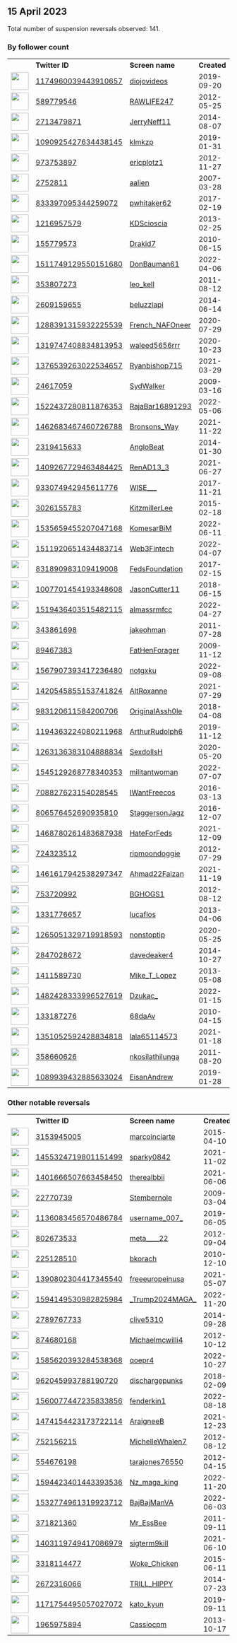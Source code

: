 
## 15 April 2023
Total number of suspension reversals observed: 141.

### By follower count
<table><tr><th></th><th align="left">Twitter ID</th><th align="left">Screen name</th>
<th align="left">Created</th><th align="left">Status</th><th align="left">Suspended</th><th align="left">Followers</th>
<tr><td><a href="https://pbs.twimg.com/profile_images/1642621696430448643/ex1qxz2W_normal.jpg"><img src="https://pbs.twimg.com/profile_images/1642621696430448643/ex1qxz2W_normal.jpg" width="40px" height="40px" align="center"/></a></td><td><a href="https://twitter.com/intent/user?user_id=1174960039443910657">1174960039443910657</a></td><td><a href="https://twitter.com/diojovideos">diojovideos</a></td><td>2019-09-20</td><td align="center"></td><td>2022-10-14</td><td>118736</td></tr>
<tr><td><a href="https://pbs.twimg.com/profile_images/1650888499200147462/TKmg6i6B_normal.jpg"><img src="https://pbs.twimg.com/profile_images/1650888499200147462/TKmg6i6B_normal.jpg" width="40px" height="40px" align="center"/></a></td><td><a href="https://twitter.com/intent/user?user_id=589779546">589779546</a></td><td><a href="https://twitter.com/RAWLIFE247">RAWLIFE247</a></td><td>2012-05-25</td><td align="center"></td><td>2022-10-01</td><td>39950</td></tr>
<tr><td><a href="https://pbs.twimg.com/profile_images/1647304956884697089/Lte4BniO_normal.jpg"><img src="https://pbs.twimg.com/profile_images/1647304956884697089/Lte4BniO_normal.jpg" width="40px" height="40px" align="center"/></a></td><td><a href="https://twitter.com/intent/user?user_id=2713479871">2713479871</a></td><td><a href="https://twitter.com/JerryNeff11">JerryNeff11</a></td><td>2014-08-07</td><td align="center"></td><td>2022-09-03</td><td>19036</td></tr>
<tr><td><a href="https://pbs.twimg.com/profile_images/1590193818061750273/cO4Fhghb_normal.jpg"><img src="https://pbs.twimg.com/profile_images/1590193818061750273/cO4Fhghb_normal.jpg" width="40px" height="40px" align="center"/></a></td><td><a href="https://twitter.com/intent/user?user_id=1090925427634438145">1090925427634438145</a></td><td><a href="https://twitter.com/klmkzp">klmkzp</a></td><td>2019-01-31</td><td align="center"></td><td>2023-04-13</td><td>18505</td></tr>
<tr><td><a href="https://pbs.twimg.com/profile_images/1537533520326889472/Oxh5UcrF_normal.jpg"><img src="https://pbs.twimg.com/profile_images/1537533520326889472/Oxh5UcrF_normal.jpg" width="40px" height="40px" align="center"/></a></td><td><a href="https://twitter.com/intent/user?user_id=973753897">973753897</a></td><td><a href="https://twitter.com/ericplotz1">ericplotz1</a></td><td>2012-11-27</td><td align="center"></td><td>2023-04-08</td><td>18091</td></tr>
<tr><td><a href="https://pbs.twimg.com/profile_images/1380830839819341825/ZeKoSPos_normal.jpg"><img src="https://pbs.twimg.com/profile_images/1380830839819341825/ZeKoSPos_normal.jpg" width="40px" height="40px" align="center"/></a></td><td><a href="https://twitter.com/intent/user?user_id=2752811">2752811</a></td><td><a href="https://twitter.com/aalien">aalien</a></td><td>2007-03-28</td><td align="center"></td><td></td><td>12238</td></tr>
<tr><td><a href="https://pbs.twimg.com/profile_images/947976269110693888/FmHiks8w_normal.jpg"><img src="https://pbs.twimg.com/profile_images/947976269110693888/FmHiks8w_normal.jpg" width="40px" height="40px" align="center"/></a></td><td><a href="https://twitter.com/intent/user?user_id=833397095344259072">833397095344259072</a></td><td><a href="https://twitter.com/pwhitaker62">pwhitaker62</a></td><td>2017-02-19</td><td align="center"></td><td></td><td>11415</td></tr>
<tr><td><a href="https://pbs.twimg.com/profile_images/1011434336950906881/nSTQ5WV4_normal.jpg"><img src="https://pbs.twimg.com/profile_images/1011434336950906881/nSTQ5WV4_normal.jpg" width="40px" height="40px" align="center"/></a></td><td><a href="https://twitter.com/intent/user?user_id=1216957579">1216957579</a></td><td><a href="https://twitter.com/KDScioscia">KDScioscia</a></td><td>2013-02-25</td><td align="center"></td><td></td><td>11337</td></tr>
<tr><td><a href="https://pbs.twimg.com/profile_images/1667168754785046528/H077hzPK_normal.jpg"><img src="https://pbs.twimg.com/profile_images/1667168754785046528/H077hzPK_normal.jpg" width="40px" height="40px" align="center"/></a></td><td><a href="https://twitter.com/intent/user?user_id=155779573">155779573</a></td><td><a href="https://twitter.com/Drakid7">Drakid7</a></td><td>2010-06-15</td><td align="center">🚫</td><td>2023-04-02</td><td>8010</td></tr>
<tr><td><a href="https://pbs.twimg.com/profile_images/1590872889137438726/hrgwTsLv_normal.jpg"><img src="https://pbs.twimg.com/profile_images/1590872889137438726/hrgwTsLv_normal.jpg" width="40px" height="40px" align="center"/></a></td><td><a href="https://twitter.com/intent/user?user_id=1511749129550151680">1511749129550151680</a></td><td><a href="https://twitter.com/DonBauman61">DonBauman61</a></td><td>2022-04-06</td><td align="center">🚫</td><td>2023-04-01</td><td>6075</td></tr>
<tr><td><a href="https://pbs.twimg.com/profile_images/1643319179431272455/c5SRmLwR_normal.jpg"><img src="https://pbs.twimg.com/profile_images/1643319179431272455/c5SRmLwR_normal.jpg" width="40px" height="40px" align="center"/></a></td><td><a href="https://twitter.com/intent/user?user_id=353807273">353807273</a></td><td><a href="https://twitter.com/leo_kell">leo_kell</a></td><td>2011-08-12</td><td align="center"></td><td>2023-03-27</td><td>4630</td></tr>
<tr><td><a href="https://pbs.twimg.com/profile_images/1654191215707922432/f-TJp06m_normal.jpg"><img src="https://pbs.twimg.com/profile_images/1654191215707922432/f-TJp06m_normal.jpg" width="40px" height="40px" align="center"/></a></td><td><a href="https://twitter.com/intent/user?user_id=2609159655">2609159655</a></td><td><a href="https://twitter.com/beluzziapi">beluzziapi</a></td><td>2014-06-14</td><td align="center"></td><td>2022-10-04</td><td>4587</td></tr>
<tr><td><a href="https://pbs.twimg.com/profile_images/1591959260107259906/eSopIKiP_normal.jpg"><img src="https://pbs.twimg.com/profile_images/1591959260107259906/eSopIKiP_normal.jpg" width="40px" height="40px" align="center"/></a></td><td><a href="https://twitter.com/intent/user?user_id=1288391315932225539">1288391315932225539</a></td><td><a href="https://twitter.com/French_NAFOneer">French_NAFOneer</a></td><td>2020-07-29</td><td align="center">🔒</td><td>2022-11-28</td><td>4291</td></tr>
<tr><td><a href="https://pbs.twimg.com/profile_images/1647396466447589376/qjOn8lPX_normal.jpg"><img src="https://pbs.twimg.com/profile_images/1647396466447589376/qjOn8lPX_normal.jpg" width="40px" height="40px" align="center"/></a></td><td><a href="https://twitter.com/intent/user?user_id=1319747408834813953">1319747408834813953</a></td><td><a href="https://twitter.com/waleed5656rrr">waleed5656rrr</a></td><td>2020-10-23</td><td align="center"></td><td>2022-10-13</td><td>3426</td></tr>
<tr><td><a href="https://pbs.twimg.com/profile_images/1588132273383215106/6oLe4qz4_normal.jpg"><img src="https://pbs.twimg.com/profile_images/1588132273383215106/6oLe4qz4_normal.jpg" width="40px" height="40px" align="center"/></a></td><td><a href="https://twitter.com/intent/user?user_id=1376539263022534657">1376539263022534657</a></td><td><a href="https://twitter.com/Ryanbishop715">Ryanbishop715</a></td><td>2021-03-29</td><td align="center"></td><td>2023-03-13</td><td>3270</td></tr>
<tr><td><a href="https://pbs.twimg.com/profile_images/1303611352334778369/0poQGRSZ_normal.jpg"><img src="https://pbs.twimg.com/profile_images/1303611352334778369/0poQGRSZ_normal.jpg" width="40px" height="40px" align="center"/></a></td><td><a href="https://twitter.com/intent/user?user_id=24617059">24617059</a></td><td><a href="https://twitter.com/SydWalker">SydWalker</a></td><td>2009-03-16</td><td align="center"></td><td>2022-04-28</td><td>3152</td></tr>
<tr><td><a href="https://pbs.twimg.com/profile_images/1610450102442946561/vIGEVXOo_normal.jpg"><img src="https://pbs.twimg.com/profile_images/1610450102442946561/vIGEVXOo_normal.jpg" width="40px" height="40px" align="center"/></a></td><td><a href="https://twitter.com/intent/user?user_id=1522437280811876353">1522437280811876353</a></td><td><a href="https://twitter.com/RajaBar16891293">RajaBar16891293</a></td><td>2022-05-06</td><td align="center"></td><td>2023-04-01</td><td>2781</td></tr>
<tr><td><a href="https://pbs.twimg.com/profile_images/1642301229228507137/AGI9uMc4_normal.jpg"><img src="https://pbs.twimg.com/profile_images/1642301229228507137/AGI9uMc4_normal.jpg" width="40px" height="40px" align="center"/></a></td><td><a href="https://twitter.com/intent/user?user_id=1462683467460726788">1462683467460726788</a></td><td><a href="https://twitter.com/Bronsons_Way">Bronsons_Way</a></td><td>2021-11-22</td><td align="center"></td><td>2023-01-12</td><td>2713</td></tr>
<tr><td><a href="https://pbs.twimg.com/profile_images/1646911603655204864/ijYGzbVt_normal.jpg"><img src="https://pbs.twimg.com/profile_images/1646911603655204864/ijYGzbVt_normal.jpg" width="40px" height="40px" align="center"/></a></td><td><a href="https://twitter.com/intent/user?user_id=2319415633">2319415633</a></td><td><a href="https://twitter.com/AngloBeat">AngloBeat</a></td><td>2014-01-30</td><td align="center"></td><td>2023-04-07</td><td>2684</td></tr>
<tr><td><a href="https://pbs.twimg.com/profile_images/1545516705644007427/i-GAZpVI_normal.jpg"><img src="https://pbs.twimg.com/profile_images/1545516705644007427/i-GAZpVI_normal.jpg" width="40px" height="40px" align="center"/></a></td><td><a href="https://twitter.com/intent/user?user_id=1409267729463484425">1409267729463484425</a></td><td><a href="https://twitter.com/RenAD13_3">RenAD13_3</a></td><td>2021-06-27</td><td align="center"></td><td>2022-12-10</td><td>2431</td></tr>
<tr><td><a href="https://pbs.twimg.com/profile_images/1658226057927966720/AJQqtm2h_normal.jpg"><img src="https://pbs.twimg.com/profile_images/1658226057927966720/AJQqtm2h_normal.jpg" width="40px" height="40px" align="center"/></a></td><td><a href="https://twitter.com/intent/user?user_id=933074942945611776">933074942945611776</a></td><td><a href="https://twitter.com/WlSE___">WlSE___</a></td><td>2017-11-21</td><td align="center"></td><td>2022-10-24</td><td>2376</td></tr>
<tr><td><a href="https://pbs.twimg.com/profile_images/1664958476769013761/uTExtgZw_normal.jpg"><img src="https://pbs.twimg.com/profile_images/1664958476769013761/uTExtgZw_normal.jpg" width="40px" height="40px" align="center"/></a></td><td><a href="https://twitter.com/intent/user?user_id=3026155783">3026155783</a></td><td><a href="https://twitter.com/KitzmillerLee">KitzmillerLee</a></td><td>2015-02-18</td><td align="center"></td><td></td><td>2368</td></tr>
<tr><td><a href="https://pbs.twimg.com/profile_images/1656768127986745344/5QxwdTlp_normal.jpg"><img src="https://pbs.twimg.com/profile_images/1656768127986745344/5QxwdTlp_normal.jpg" width="40px" height="40px" align="center"/></a></td><td><a href="https://twitter.com/intent/user?user_id=1535659455207047168">1535659455207047168</a></td><td><a href="https://twitter.com/KomesarBiM">KomesarBiM</a></td><td>2022-06-11</td><td align="center">👋</td><td>2022-11-03</td><td>2346</td></tr>
<tr><td><a href="https://pbs.twimg.com/profile_images/1587824982163443712/yo7Ib305_normal.jpg"><img src="https://pbs.twimg.com/profile_images/1587824982163443712/yo7Ib305_normal.jpg" width="40px" height="40px" align="center"/></a></td><td><a href="https://twitter.com/intent/user?user_id=1511920651434483714">1511920651434483714</a></td><td><a href="https://twitter.com/Web3Fintech">Web3Fintech</a></td><td>2022-04-07</td><td align="center"></td><td>2023-03-17</td><td>2324</td></tr>
<tr><td><a href="https://pbs.twimg.com/profile_images/1440458900340293632/UHQGHaqL_normal.jpg"><img src="https://pbs.twimg.com/profile_images/1440458900340293632/UHQGHaqL_normal.jpg" width="40px" height="40px" align="center"/></a></td><td><a href="https://twitter.com/intent/user?user_id=831890983109419008">831890983109419008</a></td><td><a href="https://twitter.com/FedsFoundation">FedsFoundation</a></td><td>2017-02-15</td><td align="center"></td><td>2022-07-27</td><td>2024</td></tr>
<tr><td><a href="https://pbs.twimg.com/profile_images/1371954982988173317/Ff2VmRWI_normal.jpg"><img src="https://pbs.twimg.com/profile_images/1371954982988173317/Ff2VmRWI_normal.jpg" width="40px" height="40px" align="center"/></a></td><td><a href="https://twitter.com/intent/user?user_id=1007701454193348608">1007701454193348608</a></td><td><a href="https://twitter.com/JasonCutter11">JasonCutter11</a></td><td>2018-06-15</td><td align="center"></td><td></td><td>1922</td></tr>
<tr><td><a href="https://pbs.twimg.com/profile_images/1666531476186230795/C6ILAf_L_normal.jpg"><img src="https://pbs.twimg.com/profile_images/1666531476186230795/C6ILAf_L_normal.jpg" width="40px" height="40px" align="center"/></a></td><td><a href="https://twitter.com/intent/user?user_id=1519436403515482115">1519436403515482115</a></td><td><a href="https://twitter.com/almassrmfcc">almassrmfcc</a></td><td>2022-04-27</td><td align="center"></td><td>2022-11-22</td><td>1828</td></tr>
<tr><td><a href="https://pbs.twimg.com/profile_images/1649733412276633602/0qg9r0wy_normal.jpg"><img src="https://pbs.twimg.com/profile_images/1649733412276633602/0qg9r0wy_normal.jpg" width="40px" height="40px" align="center"/></a></td><td><a href="https://twitter.com/intent/user?user_id=343861698">343861698</a></td><td><a href="https://twitter.com/jakeohman">jakeohman</a></td><td>2011-07-28</td><td align="center">🔒</td><td>2023-03-18</td><td>1688</td></tr>
<tr><td><a href="https://pbs.twimg.com/profile_images/1643261718791966724/8NJAYKSI_normal.jpg"><img src="https://pbs.twimg.com/profile_images/1643261718791966724/8NJAYKSI_normal.jpg" width="40px" height="40px" align="center"/></a></td><td><a href="https://twitter.com/intent/user?user_id=89467383">89467383</a></td><td><a href="https://twitter.com/FatHenForager">FatHenForager</a></td><td>2009-11-12</td><td align="center"></td><td>2023-04-09</td><td>1563</td></tr>
<tr><td><a href="https://pbs.twimg.com/profile_images/1576602586731397126/pYiSkFbp_normal.jpg"><img src="https://pbs.twimg.com/profile_images/1576602586731397126/pYiSkFbp_normal.jpg" width="40px" height="40px" align="center"/></a></td><td><a href="https://twitter.com/intent/user?user_id=1567907393417236480">1567907393417236480</a></td><td><a href="https://twitter.com/notgxku">notgxku</a></td><td>2022-09-08</td><td align="center">🚫</td><td>2022-10-31</td><td>1532</td></tr>
<tr><td><a href="https://pbs.twimg.com/profile_images/1556696972760911872/CBf088aA_normal.jpg"><img src="https://pbs.twimg.com/profile_images/1556696972760911872/CBf088aA_normal.jpg" width="40px" height="40px" align="center"/></a></td><td><a href="https://twitter.com/intent/user?user_id=1420545855153741824">1420545855153741824</a></td><td><a href="https://twitter.com/AltRoxanne">AltRoxanne</a></td><td>2021-07-29</td><td align="center"></td><td>2022-09-22</td><td>1291</td></tr>
<tr><td><a href="https://pbs.twimg.com/profile_images/1645781154665037824/GvSPGwuA_normal.png"><img src="https://pbs.twimg.com/profile_images/1645781154665037824/GvSPGwuA_normal.png" width="40px" height="40px" align="center"/></a></td><td><a href="https://twitter.com/intent/user?user_id=983120611584200706">983120611584200706</a></td><td><a href="https://twitter.com/OriginalAssh0le">OriginalAssh0le</a></td><td>2018-04-08</td><td align="center"></td><td>2022-10-04</td><td>1288</td></tr>
<tr><td><a href="https://pbs.twimg.com/profile_images/1194364209611624448/X0iOk9iI_normal.jpg"><img src="https://pbs.twimg.com/profile_images/1194364209611624448/X0iOk9iI_normal.jpg" width="40px" height="40px" align="center"/></a></td><td><a href="https://twitter.com/intent/user?user_id=1194363224080211968">1194363224080211968</a></td><td><a href="https://twitter.com/ArthurRudolph6">ArthurRudolph6</a></td><td>2019-11-12</td><td align="center"></td><td></td><td>1280</td></tr>
<tr><td><a href="https://pbs.twimg.com/profile_images/1354833517788733442/t5cwglFH_normal.jpg"><img src="https://pbs.twimg.com/profile_images/1354833517788733442/t5cwglFH_normal.jpg" width="40px" height="40px" align="center"/></a></td><td><a href="https://twitter.com/intent/user?user_id=1263136383104888834">1263136383104888834</a></td><td><a href="https://twitter.com/SexdollsH">SexdollsH</a></td><td>2020-05-20</td><td align="center"></td><td>2023-01-18</td><td>1229</td></tr>
<tr><td><a href="https://pbs.twimg.com/profile_images/1556408966481170434/lku-t0qg_normal.jpg"><img src="https://pbs.twimg.com/profile_images/1556408966481170434/lku-t0qg_normal.jpg" width="40px" height="40px" align="center"/></a></td><td><a href="https://twitter.com/intent/user?user_id=1545129268778340353">1545129268778340353</a></td><td><a href="https://twitter.com/militantwoman">militantwoman</a></td><td>2022-07-07</td><td align="center">🚫</td><td>2022-09-01</td><td>1125</td></tr>
<tr><td><a href="https://pbs.twimg.com/profile_images/955441370591764481/GRAxecQJ_normal.jpg"><img src="https://pbs.twimg.com/profile_images/955441370591764481/GRAxecQJ_normal.jpg" width="40px" height="40px" align="center"/></a></td><td><a href="https://twitter.com/intent/user?user_id=708827623154028545">708827623154028545</a></td><td><a href="https://twitter.com/IWantFreecos">IWantFreecos</a></td><td>2016-03-13</td><td align="center"></td><td></td><td>1069</td></tr>
<tr><td><a href="https://pbs.twimg.com/profile_images/1666270618910875648/MnYK7nYL_normal.jpg"><img src="https://pbs.twimg.com/profile_images/1666270618910875648/MnYK7nYL_normal.jpg" width="40px" height="40px" align="center"/></a></td><td><a href="https://twitter.com/intent/user?user_id=806576452690935810">806576452690935810</a></td><td><a href="https://twitter.com/StaggersonJagz">StaggersonJagz</a></td><td>2016-12-07</td><td align="center"></td><td></td><td>1067</td></tr>
<tr><td><a href="https://pbs.twimg.com/profile_images/1667316335473225729/HI7uFA6d_normal.jpg"><img src="https://pbs.twimg.com/profile_images/1667316335473225729/HI7uFA6d_normal.jpg" width="40px" height="40px" align="center"/></a></td><td><a href="https://twitter.com/intent/user?user_id=1468780261483687938">1468780261483687938</a></td><td><a href="https://twitter.com/HateForFeds">HateForFeds</a></td><td>2021-12-09</td><td align="center"></td><td>2023-04-11</td><td>1056</td></tr>
<tr><td><a href="https://pbs.twimg.com/profile_images/808470613262299137/OMkCSMPi_normal.jpg"><img src="https://pbs.twimg.com/profile_images/808470613262299137/OMkCSMPi_normal.jpg" width="40px" height="40px" align="center"/></a></td><td><a href="https://twitter.com/intent/user?user_id=724323512">724323512</a></td><td><a href="https://twitter.com/ripmoondoggie">ripmoondoggie</a></td><td>2012-07-29</td><td align="center">👋</td><td></td><td>1031</td></tr>
<tr><td><a href="https://pbs.twimg.com/profile_images/1663571948130160643/fXEzT-6P_normal.jpg"><img src="https://pbs.twimg.com/profile_images/1663571948130160643/fXEzT-6P_normal.jpg" width="40px" height="40px" align="center"/></a></td><td><a href="https://twitter.com/intent/user?user_id=1461617942538297347">1461617942538297347</a></td><td><a href="https://twitter.com/Ahmad22Faizan">Ahmad22Faizan</a></td><td>2021-11-19</td><td align="center"></td><td>2023-03-30</td><td>1017</td></tr>
<tr><td><a href="https://pbs.twimg.com/profile_images/1263196309386858497/Jtp5ln6u_normal.jpg"><img src="https://pbs.twimg.com/profile_images/1263196309386858497/Jtp5ln6u_normal.jpg" width="40px" height="40px" align="center"/></a></td><td><a href="https://twitter.com/intent/user?user_id=753720992">753720992</a></td><td><a href="https://twitter.com/BGHOGS1">BGHOGS1</a></td><td>2012-08-12</td><td align="center"></td><td></td><td>952</td></tr>
<tr><td><a href="https://pbs.twimg.com/profile_images/1638948128840724481/wSxC0IoL_normal.png"><img src="https://pbs.twimg.com/profile_images/1638948128840724481/wSxC0IoL_normal.png" width="40px" height="40px" align="center"/></a></td><td><a href="https://twitter.com/intent/user?user_id=1331776657">1331776657</a></td><td><a href="https://twitter.com/lucaflos">lucaflos</a></td><td>2013-04-06</td><td align="center"></td><td>2023-04-04</td><td>926</td></tr>
<tr><td><a href="https://pbs.twimg.com/profile_images/1649934136029618177/zQz1l-Dz_normal.jpg"><img src="https://pbs.twimg.com/profile_images/1649934136029618177/zQz1l-Dz_normal.jpg" width="40px" height="40px" align="center"/></a></td><td><a href="https://twitter.com/intent/user?user_id=1265051329719918593">1265051329719918593</a></td><td><a href="https://twitter.com/nonstoptip">nonstoptip</a></td><td>2020-05-25</td><td align="center"></td><td>2023-02-23</td><td>911</td></tr>
<tr><td><a href="https://pbs.twimg.com/profile_images/1646933804064317445/EK1F92k1_normal.jpg"><img src="https://pbs.twimg.com/profile_images/1646933804064317445/EK1F92k1_normal.jpg" width="40px" height="40px" align="center"/></a></td><td><a href="https://twitter.com/intent/user?user_id=2847028672">2847028672</a></td><td><a href="https://twitter.com/davedeaker4">davedeaker4</a></td><td>2014-10-27</td><td align="center"></td><td></td><td>835</td></tr>
<tr><td><a href="https://pbs.twimg.com/profile_images/1325554528284979203/mH0DlOdL_normal.jpg"><img src="https://pbs.twimg.com/profile_images/1325554528284979203/mH0DlOdL_normal.jpg" width="40px" height="40px" align="center"/></a></td><td><a href="https://twitter.com/intent/user?user_id=1411589730">1411589730</a></td><td><a href="https://twitter.com/Mike_T_Lopez">Mike_T_Lopez</a></td><td>2013-05-08</td><td align="center"></td><td></td><td>770</td></tr>
<tr><td><a href="https://pbs.twimg.com/profile_images/1668218667606200321/CDc2ypWw_normal.jpg"><img src="https://pbs.twimg.com/profile_images/1668218667606200321/CDc2ypWw_normal.jpg" width="40px" height="40px" align="center"/></a></td><td><a href="https://twitter.com/intent/user?user_id=1482428333996527619">1482428333996527619</a></td><td><a href="https://twitter.com/Dzukac_">Dzukac_</a></td><td>2022-01-15</td><td align="center"></td><td>2022-09-06</td><td>754</td></tr>
<tr><td><a href="https://pbs.twimg.com/profile_images/1655709575025156100/vi8zAYFW_normal.jpg"><img src="https://pbs.twimg.com/profile_images/1655709575025156100/vi8zAYFW_normal.jpg" width="40px" height="40px" align="center"/></a></td><td><a href="https://twitter.com/intent/user?user_id=133187276">133187276</a></td><td><a href="https://twitter.com/68daAv">68daAv</a></td><td>2010-04-15</td><td align="center"></td><td>2022-06-28</td><td>746</td></tr>
<tr><td><a href="https://pbs.twimg.com/profile_images/1666542541108547584/zSMDjBm6_normal.jpg"><img src="https://pbs.twimg.com/profile_images/1666542541108547584/zSMDjBm6_normal.jpg" width="40px" height="40px" align="center"/></a></td><td><a href="https://twitter.com/intent/user?user_id=1351052592428834818">1351052592428834818</a></td><td><a href="https://twitter.com/lala65114573">lala65114573</a></td><td>2021-01-18</td><td align="center"></td><td>2022-02-18</td><td>676</td></tr>
<tr><td><a href="https://pbs.twimg.com/profile_images/1656169146894172160/yn-nrUQh_normal.jpg"><img src="https://pbs.twimg.com/profile_images/1656169146894172160/yn-nrUQh_normal.jpg" width="40px" height="40px" align="center"/></a></td><td><a href="https://twitter.com/intent/user?user_id=358660626">358660626</a></td><td><a href="https://twitter.com/nkosilathilunga">nkosilathilunga</a></td><td>2011-08-20</td><td align="center">👋</td><td>2023-04-05</td><td>654</td></tr>
<tr><td><a href="https://pbs.twimg.com/profile_images/1646255324569935873/gLDzdvko_normal.jpg"><img src="https://pbs.twimg.com/profile_images/1646255324569935873/gLDzdvko_normal.jpg" width="40px" height="40px" align="center"/></a></td><td><a href="https://twitter.com/intent/user?user_id=1089939432885633024">1089939432885633024</a></td><td><a href="https://twitter.com/EisanAndrew">EisanAndrew</a></td><td>2019-01-28</td><td align="center"></td><td>2022-12-30</td><td>642</td></tr>
</table>

### Other notable reversals
<table><tr><th></th><th align="left">Twitter ID</th><th align="left">Screen name</th>
<th align="left">Created</th><th align="left">Status</th><th align="left">Suspended</th><th align="left">Followers</th>
<tr><td><a href="https://pbs.twimg.com/profile_images/1184462097238941702/B3-V9ktF_normal.jpg"><img src="https://pbs.twimg.com/profile_images/1184462097238941702/B3-V9ktF_normal.jpg" width="40px" height="40px" align="center"/></a></td><td><a href="https://twitter.com/intent/user?user_id=3153945005">3153945005</a></td><td><a href="https://twitter.com/marcoinciarte">marcoinciarte</a></td><td>2015-04-10</td><td align="center"></td><td>2023-03-27</td><td>24</td></tr>
<tr><td><a href="https://pbs.twimg.com/profile_images/1648097578255368199/m4GRj_KU_normal.jpg"><img src="https://pbs.twimg.com/profile_images/1648097578255368199/m4GRj_KU_normal.jpg" width="40px" height="40px" align="center"/></a></td><td><a href="https://twitter.com/intent/user?user_id=1455324719801151499">1455324719801151499</a></td><td><a href="https://twitter.com/sparky0842">sparky0842</a></td><td>2021-11-02</td><td align="center"></td><td>2022-12-05</td><td>97</td></tr>
<tr><td><a href="https://pbs.twimg.com/profile_images/1563765984669876224/OvH03v6U_normal.jpg"><img src="https://pbs.twimg.com/profile_images/1563765984669876224/OvH03v6U_normal.jpg" width="40px" height="40px" align="center"/></a></td><td><a href="https://twitter.com/intent/user?user_id=1401666507663458450">1401666507663458450</a></td><td><a href="https://twitter.com/therealbbii">therealbbii</a></td><td>2021-06-06</td><td align="center"></td><td>2022-11-28</td><td>345</td></tr>
<tr><td><a href="https://pbs.twimg.com/profile_images/1642692280979955714/ANPx8cFG_normal.jpg"><img src="https://pbs.twimg.com/profile_images/1642692280979955714/ANPx8cFG_normal.jpg" width="40px" height="40px" align="center"/></a></td><td><a href="https://twitter.com/intent/user?user_id=22770739">22770739</a></td><td><a href="https://twitter.com/Stembernole">Stembernole</a></td><td>2009-03-04</td><td align="center"></td><td>2023-04-04</td><td>16</td></tr>
<tr><td><a href="https://pbs.twimg.com/profile_images/1651773189431738368/Hwv6Z8Ht_normal.jpg"><img src="https://pbs.twimg.com/profile_images/1651773189431738368/Hwv6Z8Ht_normal.jpg" width="40px" height="40px" align="center"/></a></td><td><a href="https://twitter.com/intent/user?user_id=1136083456570486784">1136083456570486784</a></td><td><a href="https://twitter.com/username_007_">username_007_</a></td><td>2019-06-05</td><td align="center"></td><td>2022-12-06</td><td>581</td></tr>
<tr><td><a href="https://pbs.twimg.com/profile_images/1665096472398888962/BqB5w6Ps_normal.jpg"><img src="https://pbs.twimg.com/profile_images/1665096472398888962/BqB5w6Ps_normal.jpg" width="40px" height="40px" align="center"/></a></td><td><a href="https://twitter.com/intent/user?user_id=802673533">802673533</a></td><td><a href="https://twitter.com/meta____22">meta____22</a></td><td>2012-09-04</td><td align="center"></td><td>2023-03-21</td><td>364</td></tr>
<tr><td><a href="https://pbs.twimg.com/profile_images/1647663921753468929/J0Cj1QMT_normal.jpg"><img src="https://pbs.twimg.com/profile_images/1647663921753468929/J0Cj1QMT_normal.jpg" width="40px" height="40px" align="center"/></a></td><td><a href="https://twitter.com/intent/user?user_id=225128510">225128510</a></td><td><a href="https://twitter.com/bkorach">bkorach</a></td><td>2010-12-10</td><td align="center"></td><td>2023-04-02</td><td>30</td></tr>
<tr><td><a href="https://pbs.twimg.com/profile_images/1390843767872176138/j0cyy_DA_normal.jpg"><img src="https://pbs.twimg.com/profile_images/1390843767872176138/j0cyy_DA_normal.jpg" width="40px" height="40px" align="center"/></a></td><td><a href="https://twitter.com/intent/user?user_id=1390802304417345540">1390802304417345540</a></td><td><a href="https://twitter.com/freeeuropeinusa">freeeuropeinusa</a></td><td>2021-05-07</td><td align="center"></td><td>2022-12-26</td><td>20</td></tr>
<tr><td><a href="https://pbs.twimg.com/profile_images/1594153867926716423/kfDE-XII_normal.jpg"><img src="https://pbs.twimg.com/profile_images/1594153867926716423/kfDE-XII_normal.jpg" width="40px" height="40px" align="center"/></a></td><td><a href="https://twitter.com/intent/user?user_id=1594149530982825984">1594149530982825984</a></td><td><a href="https://twitter.com/_Trump2024MAGA_">_Trump2024MAGA_</a></td><td>2022-11-20</td><td align="center"></td><td>2023-04-15</td><td>276</td></tr>
<tr><td><a href="https://pbs.twimg.com/profile_images/1643261363572166656/JrMoGqXh_normal.jpg"><img src="https://pbs.twimg.com/profile_images/1643261363572166656/JrMoGqXh_normal.jpg" width="40px" height="40px" align="center"/></a></td><td><a href="https://twitter.com/intent/user?user_id=2789767733">2789767733</a></td><td><a href="https://twitter.com/clive5310">clive5310</a></td><td>2014-09-28</td><td align="center"></td><td>2023-04-07</td><td>85</td></tr>
<tr><td><a href="https://pbs.twimg.com/profile_images/785564626993885185/Egq95oiY_normal.jpg"><img src="https://pbs.twimg.com/profile_images/785564626993885185/Egq95oiY_normal.jpg" width="40px" height="40px" align="center"/></a></td><td><a href="https://twitter.com/intent/user?user_id=874680168">874680168</a></td><td><a href="https://twitter.com/Michaelmcwilli4">Michaelmcwilli4</a></td><td>2012-10-12</td><td align="center"></td><td>2023-04-07</td><td>81</td></tr>
<tr><td><a href="https://pbs.twimg.com/profile_images/1634573227618885632/UGShc6mC_normal.jpg"><img src="https://pbs.twimg.com/profile_images/1634573227618885632/UGShc6mC_normal.jpg" width="40px" height="40px" align="center"/></a></td><td><a href="https://twitter.com/intent/user?user_id=1585620393284538368">1585620393284538368</a></td><td><a href="https://twitter.com/qoepr4">qoepr4</a></td><td>2022-10-27</td><td align="center">🚫</td><td>2023-03-20</td><td>41</td></tr>
<tr><td><a href="https://pbs.twimg.com/profile_images/963040328256192512/1lyEo0Y7_normal.jpg"><img src="https://pbs.twimg.com/profile_images/963040328256192512/1lyEo0Y7_normal.jpg" width="40px" height="40px" align="center"/></a></td><td><a href="https://twitter.com/intent/user?user_id=962045993788190720">962045993788190720</a></td><td><a href="https://twitter.com/dischargepunks">dischargepunks</a></td><td>2018-02-09</td><td align="center"></td><td>2022-09-10</td><td>29</td></tr>
<tr><td><a href="https://pbs.twimg.com/profile_images/1613903961349668865/Fp_OYBQp_normal.jpg"><img src="https://pbs.twimg.com/profile_images/1613903961349668865/Fp_OYBQp_normal.jpg" width="40px" height="40px" align="center"/></a></td><td><a href="https://twitter.com/intent/user?user_id=1560077447235833856">1560077447235833856</a></td><td><a href="https://twitter.com/fenderkin1">fenderkin1</a></td><td>2022-08-18</td><td align="center">🚫</td><td>2023-01-20</td><td>11</td></tr>
<tr><td><a href="https://pbs.twimg.com/profile_images/1666169877340606464/mUinSRal_normal.jpg"><img src="https://pbs.twimg.com/profile_images/1666169877340606464/mUinSRal_normal.jpg" width="40px" height="40px" align="center"/></a></td><td><a href="https://twitter.com/intent/user?user_id=1474154423173722114">1474154423173722114</a></td><td><a href="https://twitter.com/AraigneeB">AraigneeB</a></td><td>2021-12-23</td><td align="center"></td><td>2023-03-31</td><td>642</td></tr>
<tr><td><a href="https://pbs.twimg.com/profile_images/625759072437059584/OTYcucB2_normal.jpg"><img src="https://pbs.twimg.com/profile_images/625759072437059584/OTYcucB2_normal.jpg" width="40px" height="40px" align="center"/></a></td><td><a href="https://twitter.com/intent/user?user_id=752156215">752156215</a></td><td><a href="https://twitter.com/MichelleWhalen7">MichelleWhalen7</a></td><td>2012-08-12</td><td align="center">🔒</td><td>2023-03-30</td><td>52</td></tr>
<tr><td><a href="https://pbs.twimg.com/profile_images/1666664936473239552/gubNYarO_normal.jpg"><img src="https://pbs.twimg.com/profile_images/1666664936473239552/gubNYarO_normal.jpg" width="40px" height="40px" align="center"/></a></td><td><a href="https://twitter.com/intent/user?user_id=554676198">554676198</a></td><td><a href="https://twitter.com/tarajones76550">tarajones76550</a></td><td>2012-04-15</td><td align="center"></td><td>2023-04-08</td><td>90</td></tr>
<tr><td><a href="https://pbs.twimg.com/profile_images/1665487387454234628/3DfG2km0_normal.jpg"><img src="https://pbs.twimg.com/profile_images/1665487387454234628/3DfG2km0_normal.jpg" width="40px" height="40px" align="center"/></a></td><td><a href="https://twitter.com/intent/user?user_id=1594423401443393536">1594423401443393536</a></td><td><a href="https://twitter.com/Nz_maga_king">Nz_maga_king</a></td><td>2022-11-20</td><td align="center"></td><td>2022-12-30</td><td>69</td></tr>
<tr><td><a href="https://pbs.twimg.com/profile_images/1534602563990978562/U_JU7tMg_normal.jpg"><img src="https://pbs.twimg.com/profile_images/1534602563990978562/U_JU7tMg_normal.jpg" width="40px" height="40px" align="center"/></a></td><td><a href="https://twitter.com/intent/user?user_id=1532774961319923712">1532774961319923712</a></td><td><a href="https://twitter.com/BajBajManVA">BajBajManVA</a></td><td>2022-06-03</td><td align="center"></td><td>2023-02-22</td><td>20</td></tr>
<tr><td><a href="https://pbs.twimg.com/profile_images/1602121426080776192/WHBKX4Lz_normal.jpg"><img src="https://pbs.twimg.com/profile_images/1602121426080776192/WHBKX4Lz_normal.jpg" width="40px" height="40px" align="center"/></a></td><td><a href="https://twitter.com/intent/user?user_id=371821360">371821360</a></td><td><a href="https://twitter.com/Mr_EssBee">Mr_EssBee</a></td><td>2011-09-11</td><td align="center"></td><td>2023-04-07</td><td>414</td></tr>
<tr><td><a href="https://pbs.twimg.com/profile_images/1557175493346066433/ujz27jQN_normal.jpg"><img src="https://pbs.twimg.com/profile_images/1557175493346066433/ujz27jQN_normal.jpg" width="40px" height="40px" align="center"/></a></td><td><a href="https://twitter.com/intent/user?user_id=1403119749417086979">1403119749417086979</a></td><td><a href="https://twitter.com/sigterm9kill">sigterm9kill</a></td><td>2021-06-10</td><td align="center">👋</td><td>2023-01-16</td><td>321</td></tr>
<tr><td><a href="https://pbs.twimg.com/profile_images/1662579831157014529/w8_sGAMm_normal.jpg"><img src="https://pbs.twimg.com/profile_images/1662579831157014529/w8_sGAMm_normal.jpg" width="40px" height="40px" align="center"/></a></td><td><a href="https://twitter.com/intent/user?user_id=3318114477">3318114477</a></td><td><a href="https://twitter.com/Woke_Chicken">Woke_Chicken</a></td><td>2015-06-11</td><td align="center"></td><td>2023-01-27</td><td>171</td></tr>
<tr><td><a href="https://pbs.twimg.com/profile_images/1523810349744545796/VPDGKKE2_normal.jpg"><img src="https://pbs.twimg.com/profile_images/1523810349744545796/VPDGKKE2_normal.jpg" width="40px" height="40px" align="center"/></a></td><td><a href="https://twitter.com/intent/user?user_id=2672316066">2672316066</a></td><td><a href="https://twitter.com/TRILL_HIPPY">TRILL_HIPPY</a></td><td>2014-07-23</td><td align="center"></td><td>2022-09-16</td><td>80</td></tr>
<tr><td><a href="https://pbs.twimg.com/profile_images/1285375998784090113/AsrSBqHF_normal.jpg"><img src="https://pbs.twimg.com/profile_images/1285375998784090113/AsrSBqHF_normal.jpg" width="40px" height="40px" align="center"/></a></td><td><a href="https://twitter.com/intent/user?user_id=1171754495057027072">1171754495057027072</a></td><td><a href="https://twitter.com/kato_kyun">kato_kyun</a></td><td>2019-09-11</td><td align="center"></td><td>2022-09-13</td><td>121</td></tr>
<tr><td><a href="https://pbs.twimg.com/profile_images/1645062246941245440/MTvX-yqQ_normal.jpg"><img src="https://pbs.twimg.com/profile_images/1645062246941245440/MTvX-yqQ_normal.jpg" width="40px" height="40px" align="center"/></a></td><td><a href="https://twitter.com/intent/user?user_id=1965975894">1965975894</a></td><td><a href="https://twitter.com/Cassiocpm">Cassiocpm</a></td><td>2013-10-17</td><td align="center"></td><td>2023-04-01</td><td>32</td></tr>
</table>
